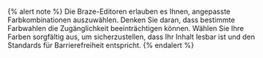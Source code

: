 {% alert note %}
Die Braze-Editoren erlauben es Ihnen, angepasste Farbkombinationen auszuwählen. Denken Sie daran, dass bestimmte Farbwahlen die Zugänglichkeit beeinträchtigen können. Wählen Sie Ihre Farben sorgfältig aus, um sicherzustellen, dass Ihr Inhalt lesbar ist und den Standards für Barrierefreiheit entspricht.
{% endalert %}